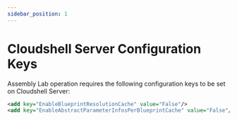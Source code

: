 ```yaml
---
sidebar_position: 1
---
```

# Cloudshell Server Configuration Keys

Assembly Lab operation requires the following configuration keys to be set on Cloudshell Server:
```xml
<add key="EnableBlueprintResolutionCache" value="False"/>
<add key="EnableAbstractParameterInfosPerBlueprintCache" value="False"/>
```